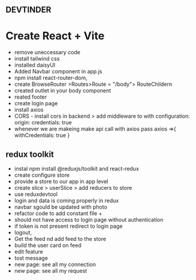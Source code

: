 ## DEVTINDER ##
# Create React + Vite

- remove uneccessary code
- install tailwind css
- installed daisyUI
- Added Navbar component in app.js
- npm install react-router-dom,
- create BrowseRouter >Routes>Route = "/body"> RouteChildern
- created outlet in your body component
- reated footer 
- create login page
- install axios
- CORS - install cors in backend > add middleware to with configuration:  origin:    credentials: true
 - whenever we are makeing make api call with axios pass axios =>{ withCredentials: true }

 ## redux toolkit
- instal npm install @reduxjs/toolkit and react-redux
- create configure store 
- provide a store to our app in app level
- create slice > userSlice >  add reducers to store
- use reduxdevtool
- login and  data is coming properly in redux 
- navbar sgould be updated with photo
- refactor code to add constant file + 
- should not have access to login page without authentication
- if token is not present redirect to login page
- logout,
- Get the feed nd add feed to the store 
- build the user card on feed
- edit feature 
- tost message 
- new page: see all my connection
- new page: see all my request


 
